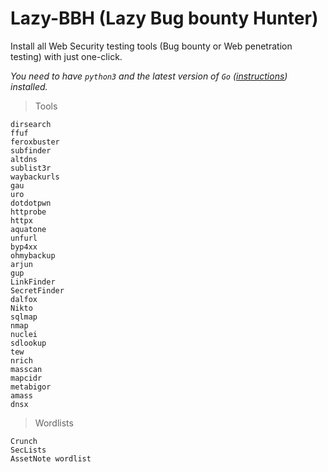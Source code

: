 # Lazy-BBH (Lazy Bug bounty Hunter)

Install all Web Security testing tools (Bug bounty or Web penetration testing) with just one-click.

*You need to have `python3` and the latest version of `Go` ([instructions](https://go.dev/doc/install)) installed.*

> Tools

```
dirsearch
ffuf
feroxbuster
subfinder
altdns
sublist3r
waybackurls
gau
uro
dotdotpwn
httprobe
httpx
aquatone
unfurl
byp4xx
ohmybackup
arjun
gup
LinkFinder
SecretFinder
dalfox
Nikto
sqlmap
nmap
nuclei
sdlookup
tew
nrich
masscan
mapcidr
metabigor
amass
dnsx

```
>Wordlists

```
Crunch
SecLists
AssetNote wordlist
```
